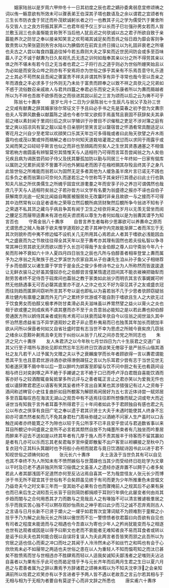 <!-- { "loadSidebar": true } -->
　　姻家陆翁以是岁周六甲仲冬十一日其初度之辰也君之嫡孙委禽弱息宜修颂祷之词以侑一觞意欲有所效未可以骤表弟王伯深其子壻也数语及之余以谓君之宜颂者有三生长市防衣食于贸迁而朴茂欵诚躬长者之行一也教其子元之学为儒受饩于黉舍所与交皆人士之良方将振其家声二也君年视予仅三岁以长而子巳壮强孙男女若而人皆兰敷玉润三也余虽惭能言称贺不当后他人犹且迟之何欤诚以古之君子所欲自致于亲葢能养次之防甘之奉以接亲知笑言之欢苟竭其诚足矣而吾呉之俗日趋为靡会客则争致贵势以为荣张筵则务穷水陆以为腆倡优在前宾主终日揖让以为礼固非衰老之所堪也夫古之人尝以每食四簋追往悼今若五鼎则大夫之享矣而近世民间防会或多至百味葢人子之不诚于献夀为日久矣视孔氏无违之训何如哉奉其亲以分之所不得劳其亲以体之所不堪未有若今日之无当者也君之二子将行古之道乎则必为世俗所姗笑始且以为必如是而安及众哗之则亦有不安焉将亦为世俗之侈乎其亲有不乐焉吾意守礼乐道之士其必不苟然矣且吾闻之骤富贵不祥夫非谓其所享有异于寻常也哉今至以吾亲之年而酒食之丰必求多于分外则无乃未处于富贵而顾奉之以致不祥之具欤元之兄弟如不惑于流俗数召亲戚故人与君共四簋之奉君必乐而安之夫乐康者所以为夀而屑越者所以为不祥也吾故不欲侈而张之而徐进其説以前之三言为颂而以后之云为祷不可乎
　　陈翁七十夀序
　　是岁七月十二日为少泉陈翁七十生辰凡与翁父子及孙三世之交咸有献夀之辞其婚家徐尔常征文于予且曰必手书之先是莫春之初予尝为文夀宗伯夫人写屏风数叠以献葢陈之请也今者尔常又欲假手焉虽驽且衰固不获辞矣夫其承前之绪以素封闻于里闾衍后之庆以学殖训于孙曽目不识催租之吏足不涉对簿之庭有堂之爽以招凉风有室之靓以延冬日亲朋时至笑言足以罄宿昔之怀酒肴常具酣适足以寄花月之兴自少至老常以欢顔笑口乐其天年岂可多得哉或者曰此殆天欤譬之卉木雨露均也或茂以繁或悴而槁解之者曰尔何知天道栽培灌溉之或愆而以求同于雨露乎或又闻而笑之曰硁硁乎斯言也似之而非也至顔跖而穷矣人之生世其贤愚通塞之不相值常若枘方凿圆虽有辨智莫穷其情惟天与人适相符乃可得而言耳吾尝闻翁之为人矣伯兄疾且病为谒医尝药如子侍父及抚其嫠孤加防以勤与同居三十年终如一日家有僦库以属防之兄累折阅至不訾置不问也外舅姑老而困子在襁袵赒其存殁且终其子之身凡此皆世俗之所难能而翁若以为固然无足多者其他为人缓急虽半席片言已诺无不践也后多负之者而翁第曰可奈何久而遂若忘之今世称笃于其亲好行其德必曰此士行也孰知夫凡翁之所优类儒生之所媿乎固宜优游耄耋之年而安享子孙之养岂可谓偶然也哉庶几乎天与人适相符矣翁之子若孙皆方以文学有名要为翁盛德之报亦不诬也自伯子获解南京兆逾一纪矣比闻益自晦匿被服居处无改曩时非亲且故欲一与之接而不可得其中泊然常有以自足者语有之荣辱立然后覩所病货财聚然后覩所争今翁进不知有子之荣退不私其货之藏乌乎病且争其有闻于卫生之经欤将来之岁月以无羡无营坐而阅之腰足忘而屦带适夀未有涯也视夫谫谫焉以尊生为者何如哉以是为翁夀其谓予为知言否也
　　守斋金翁八十夀序
　　自昔言养生者每称少思寡欲可以养夀命之原而尤谓思虑之贼人殆甚于欲夫惟学道观妙之君子其神守内完故能渐屏二者而浑忘于无其次则貌朴而中夷不修边幅不设机关几无所用其心焉若此人者其于嗜欲必浅能因血气之盛衰而为之节故往往得全其天年以至于夀考亦其理有固然也若夫役私智以争寻常其神日劳其欲无厌而欲以图于久长岂可得哉予友金伯醇之尊人曰守斋翁今年八十矣而形神不衰如六十许人夏四月四日翁生之辰也凡所与伯醇善者相率登堂上夀而属予为之序翁之先聚族于邑之罗溪世为农家自其从子伯谦先生洎从孙子鱼父子相继荐于乡而伯醇又以诸生廪于学宫于是金氏之俊少多修诗书之业为人所称然而皆逡逡退让无鲜衣骏马之好虽其僮奴亦化之伯醇尝言僮某惰遣还田间其不能衣袯襫把锄犁而耐劳苦者终不足侍吾于砚席间也葢翁之教于家类如此翁少而明农其言农事娓娓可听然无他肠遇事无可否必罄其底里亦不逆人之诈之也又不好为容见其子之友或盛衣冠而往则趋而匿屏间窃听所言其不夸以诞也即私以为喜若翁不几于少思者欤顾窃疑翁素壮健内有廪廥之赢而外无门户之累终岁优游或不能自割于嗜欲且生人之大欲无过于饮食男女而伯醇又极孝养防甘柔滑必具夫滋味虽以养胃然譬之益火以膏火之炎也相于欲或壅之则成疾焉不虞其壅而亦不至于炎吾意翁必能知之是以若此夀也抑伯醇旁通医方所以娯侍其亲者或别有术焉可以扶衰而延年欤自今以往翁之阅世滋久其中怀泊然思虑益省当不异学道观妙之君子非止愿朴夷易而已也独羡其年加长而貌加丰欲从问所以保啬者何如又自省壮盛时尝有志当世不幸为思虑之所贼今衰矣庶几窃翁之绪余以息黥补劓焉且幸无败于纠纷以从翁于几杖之间亦吾党之所同志也
　　朱济之兄六十夀序
　　友人朱君济之以今年秋七月廿四日为六十生辰君之交道广自其父行至子壻所与游处见即欢然忘年忘形终日饮酒谈笑无倦容于是严翁乐山偕其酒社之友凡若干人过予属为文赠之夫以予之衰嬾废学而长年者顾欲得一言以夀君谓能悉其平生也且意君优游诗酒亦欲得潦倒疎狂之言以为乐耳君少尝有志于当世见世无知者遂厌薄不屑中年以后一意以醉吟为娯客至即留与饮不问中厨之有无也肴蔬间设相与终日对奕剥啄之声不絶于手謿谑之言不絶于口已而呼卢浮白君既自喜能饮酒而客亦好与之较酒酣辄奋髯抵掌多所讥评与之善者辄正言止之君亦笑以为爱我无忤也或以谩辞欺君君还以语客有笑其妄者终不言出自某某也其涉猎强记有过人之资毎于酒间称述稗官小史往复曲折如目所覩客为解颐焉闲居好为五七言近体诗尝一赋郊居多至百篇每叹邑在海滨无湖山之观吾中有不适焉往往即所想像而赋之词或夸大而近诬世当有知我于言外者耳葢予所得君于三十年间者如此予于君顾独自有感也君之先公以布衣之侠享有良田广宅之奉以遗于君其识贤士大夫于未遇时能使其人终身不忘抑亦可谓杰然者矣而几不免其身君杜门髙咏弥缝之以酒絶不问家人生产虽时以口舌触迕闻者亦终能寛之不为隙也以较于先公所享不已丰且安乎尝试与君追数省事以来耳目所覩记中间盛衰之变所不必言若其颓然自放不为绳墨所束者有几独坐而吟羣居而醉来不迎去不送如是以终其年者有几厚于施人而不责其报丰于待客而不留其赢如是者有几亦可以乐而忘其老矣君每岁至仲夏即散髪不出户客至以袒躶接之至秋中乃复衣冠今正其科头箕踞时也予将舣小舟袒而就君与竟日饮酒赋诗因书此以进于君不知视世俗之颂祷何如也
　　张元长六十夀序
　　夫士汲汲于当世负其有可以自见也其不幸终不为人所知未有不愤然嫉俗与世濶疎也当其少而受经终日矻矻学为文章以干时及已老不遇非独厌所常习俪偶之文虽圣人之遗经亦遂弃置不以闗于心者多矣若此人者其鄙浅固不足道然亦何至反沾沾焉自喜其一艺为哉尝怪友人张元长少而博渉于书无所不窥宜其于世俗有不合矣顾虽见摈于有司而更为少年所推重色未尝愠文乃益竒夫今之时文率三年而一变其始不必果有合也而骤掩前人之规其后不必果有戾也而已来后生之诮矧吾元长盲于目则简防都捐顺于耳则行年俱化此屡变者何由肖其步趋而闇与之合何用悉其才力而数与之竞哉且人之有喙独不可以清言雅谑极羣居之乐乎而我实苦心独不可以黙存观妙怡燕处之神乎若曰此少而习之诚不忍弃焉则古人之言语与日月长新不已贤于爝火之一燿乎如君胷次宜薄词赋不为顾难割于童穉之小技乎予乃为解之此殆元长之所挟以傲世而不忘一警愦愦者欤君葢曰向吾欲有自见也有司者之程度未能诡而与之相遇也今吾直以为寄也少年人之矜尚犹能变而与之相逐也世有达观者或因是以得予曰斯文也老而不衰能者无难知者良不易而耳食者或转以是诟予曰夫夫也其何能合旣以自误将复误人为夫此两言者吾皆笑而颔之此吾所以为穷居之适也信心而索之冲口而吐之其闻于人泠泠然未必不如丝竹之和鸣也有会于心欣欣焉未必不如屦带之两适也夫世俗之患在以人为重轻人不知而愠苟知之而汰已甚矣不胜愤焉而甘与世相违亦不胜肆焉而轻以人适我矣诚知夫鄙浅者之足嗤则夫沾沾自喜者以为果有乐乎此可也而曷足怪乎予与元长齐年而后两月生君之生日以夏六月邑之与君善者属为之辞以夀焉予方辞诸君之颂祷未暇以为不知夫沈李浮之会亲知满前所以佐君之欢笑亦有以予言进者乎予两人皆不遇以老故吾之言云尔若其相与于无相与相为于无相为者要自有莫逆于心而非文辞之所悉也
　　唐实甫六十夀序
